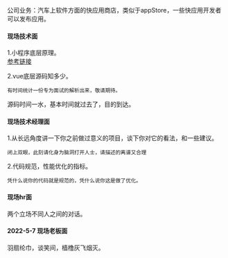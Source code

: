 公司业务：汽车上软件方面的快应用商店，类似于appStore，一些快应用开发者可以发布应用。
#### 现场技术面
1.小程序底层原理。  
[参考链接](https://blog.csdn.net/smlljet/article/details/90266487)  
  
2.vue底层源码知多少。
```
有时间统计一份专为面试的解析出来，敬请期待。
```
源码时间一水，基本时间就过去了，目的到达。
  
#### 现场技术经理面
1.从长远角度讲一下你之前做过意义的项目，谈下你对它的看法，和一些建议。
```
闭上双眼，此刻请化身为脑洞打开人士，请描述的离谱又合理
```
2.代码规范，性能优化的指标。
```
凭什么说你的代码就是规范的，凭什么说你这是做了优化。
```

#### 现场hr面
两个立场不同人之间的对话。

#### 2022-5-7 现场老板面
羽扇纶巾，谈笑间，樯橹灰飞烟灭。
